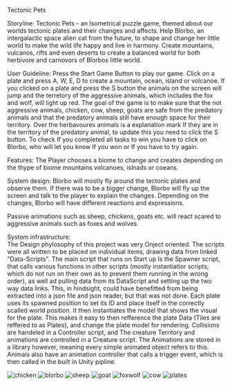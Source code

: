 Tectonic Pets

Storyline: Tectonic Pets - an Isometrical puzzle game, themed about our worlds tectonic plates and their changes and affects. Help Blorbo, an intergalactic space alien cat from the future, to shape and change her little world to make the wild life happy and live in harmony. Create mountains, vulcanos, rifts and even deserts to create a balanced world for both herbivore and carnovors of Blorbos little world. 

User Guideline:
Press the Start Game Button to play our game. Click on a plate and press A, W, E, D to create a mountain, ocean, island or volcanoe. If you clicked on a plate and press the S button the animals on the screen will jump and the terretory of the aggressive animals, which includes the fox and wolf, will light up red. The goal of the game is to make sure that the not aggressive animals, chicken, cow, sheep, goats are safe from the predatory animals and that the predatory animals still have enough space for their territory.
Over the herbavoures animals is a explanation mark If they are in the territory of the predatory animal, to update this you need to click the S button. To check If you completed all tasks to win you have to click on Blorbo, who will let you know If you won or If you have to try again.

Features: The Player chooses a biome to change and creates depending on the thype of biome mountains volcanoes, islnads or coeans.

System design: Blorbo will mostly fly around the tectonic plates and observe them. If there was to be a bigger change, Blorbo will fly up the screen and talk to the player to explain the changes. Depending on the changes, Blorbo will have different reactions and expressions.  

Passive animations such as sheep, chickens, goats etc. will react scared to aggressive animals such as foxes and wolves.  

System infrastructure:  
The Design phylosophy of this project was very Onject oriented. The scripts were all written to be placed on individual items, drawing data from linked "Data-Scripts". 
The main script that runs on Start up Is the Spawner script, that calls various functions in other scripts (mostly instantiatior scripts, which do not run on their own as to prevent them running in the wrong order), as well ad pulling data from its DataScript and setting up the two way data links. This, in hindsight, could have benefitted from being extracted into a json file and json reader, but that was not done.
Each plate uses its spawned position to set its ID and place itself in the correctly scalled world position. It then instantiates the model that shows the visual for the plate. This makes it easy to then refference the plate Data (Tiles are reffered to as Plates), and change the plate model for rendering. 
Collisions are handeled in a Controller script, and The creature Territory and animations are controlled in a Creature script. The Animations are stored in a library however, meaning every simple animated object refers to this.
Animals also have an animation controller that calls a trigger event, which is then called in the built in Unity pipline.

![chicken](https://github.com/user-attachments/assets/3c4384c2-05a3-4efb-82d8-417109fafd26)
![blorbo](https://github.com/user-attachments/assets/b9b26d6b-fb17-4af9-9c73-1034d8887685)
![sheep](https://github.com/user-attachments/assets/3bc41344-9bc2-4492-ac74-8cd1e3b1b514)
![goat](https://github.com/user-attachments/assets/26a4c85e-058a-4992-8866-de901dc9b9cf)
![foxwolf](https://github.com/user-attachments/assets/61e29154-c920-4cc5-b95e-ad02d07e9302)
![cow](https://github.com/user-attachments/assets/9a1e7cd9-e0ba-47a9-b3be-2e0682e9b706)
![plates](https://github.com/user-attachments/assets/cc8c0335-fbae-4df5-b3ba-45f8d3c0f1d1)

